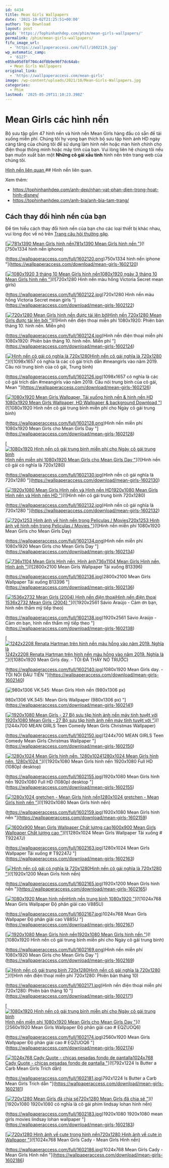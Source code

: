 ```yaml
---
id: 6434
title: Mean Girls Wallpapers
date: '2021-10-02T21:25:51+00:00'
author: Top Download
layout: post
guid: 'https://Tophinhanhdep.com/phim/mean-girls-wallpapers/'
permalink: /phim/mean-girls-wallpapers/
fifu_image_url:
  - 'https://wallpaperaccess.com/full/1602119.jpg'
wp_automatic_camp:
  - '6127'
e85ba95df8f704c4df8b9e96f7dc64ab:
  - Mean Girls Wallpapers
original_link:
  - 'https://wallpaperaccess.com/mean-girls'
image: /wp-content/uploads/2021/10/Mean-Girls-Wallpapers.jpg
categories:
  - Phim
lastmod: '2025-05-29T11:10:23.398Z'
---
```

# Mean Girls các hình nền

Bộ sưu tập gồm 47 hình nền và hình nền Mean Girls hàng đầu có sẵn để tải xuống miễn phí. Chúng tôi hy vọng bạn thích bộ sưu tập hình ảnh HD ngày càng tăng của chúng tôi để sử dụng làm hình nền hoặc màn hình chính cho điện thoại thông minh hoặc máy tính của bạn. Vui lòng liên hệ chúng tôi nếu bạn muốn xuất bản một **Những cô gái xấu tính** hình nền trên trang web của chúng tôi.

[Hình nền liên quan ](#related) ## Hình nền liên quan.

   
 Xem thêm:

   
- <https://tophinhanhdep.com/anh-dep/nhan-vat-phan-dien-trong-hoat-hinh-disney/>
- <https://tophinhanhdep.com/anh-bia/anh-bia-tam-trang/>

## Cách thay đổi hình nền của bạn

Để tìm hiểu cách thay đổi hình nền của bạn cho các loại thiết bị khác nhau, vui lòng đọc về nó trên [Trang câu hỏi thường gặp](https://tophinhanhdep.com/faq/).

  
[[![781x1390 Mean Girls hình nền](https://wallpaperaccess.com/full/1602119.jpg)781x1390 Mean Girls hình nền "](https://wallpaperaccess.com/download/mean-girls-1602119)](![750x1334 hình nền iphone)

(https://wallpaperaccess.com/full/1602120.png)750x1334 hình nền iphone "](https://wallpaperaccess.com/download/mean-girls-1602120)

[[![1080x1920 3 tháng 10 Mean Girls hình nền](https://wallpaperaccess.com/full/1602121.png)1080x1920 ngày 3 tháng 10 Mean Girls hình nền "](https://wallpaperaccess.com/download/mean-girls-1602121)](![720x1280 Hình nền màu hồng Victoria Secret mean girls)

(https://wallpaperaccess.com/full/1602122.jpg)720x1280 Hình nền màu hồng Victoria Secret mean girls "](https://wallpaperaccess.com/download/mean-girls-1602122)

[[![720x1280 Mean Girls hình nền được tải lên bởi](https://wallpaperaccess.com/full/1374488.jpg)Hình nền 720x1280 Mean Girls được tải lên bởi "](https://wallpaperaccess.com/download/mean-girls-1374488)](![Hình nền điện thoại miễn phí 1080x1920: Phiên bản tháng 10.  hình nền.  Miễn phí)

(https://wallpaperaccess.com/full/1602124.jpg)Hình nền điện thoại miễn phí 1080x1920: Phiên bản tháng 10. hình nền. Miễn phí "](https://wallpaperaccess.com/download/mean-girls-1602124)

[[![Hình nền cô gái có nghĩa là 720x1280](https://wallpaperaccess.com/full/1602125.jpg)Hình nền cô gái nghĩa là 720x1280 "](https://wallpaperaccess.com/download/mean-girls-1602125)](![1098x1657 có nghĩa là các cô gái trích dẫn #meangirls vào năm 2019. Câu nói trung bình của cô gái, Trung bình)

(https://wallpaperaccess.com/full/1602126.jpg)1098x1657 có nghĩa là các cô gái trích dẫn #meangirls vào năm 2019. Câu nói trung bình của cô gái, Mean "](https://wallpaperaccess.com/download/mean-girls-1602126)

[[![1080x1920 Mean Girls Wallpaper, Tải xuống hình nền & hình nền HD](https://wallpaperaccess.com/full/1602127.jpg)1080x1920 Mean Girls Wallpaper, HD Wallpaper &amp; background Download "](https://wallpaperaccess.com/download/mean-girls-1602127)](![1080x1920 Hình nền cô gái trung bình miễn phí cho Ngày cô gái trung bình)

(https://wallpaperaccess.com/full/1602128.png)Hình nền miễn phí 1080x1920 Mean Girls cho Mean Girls Day "](https://wallpaperaccess.com/download/mean-girls-1602128)

[[![1080x1920 Hình nền cô gái trung bình miễn phí cho Ngày cô gái trung bình](https://wallpaperaccess.com/full/1602129.jpg)Hình nền miễn phí 1080x1920 Mean Girls cho Mean Girls Day "](https://wallpaperaccess.com/download/mean-girls-1602129)](![Hình nền cô gái có nghĩa là 720x1280)

(https://wallpaperaccess.com/full/1602130.jpg)Hình nền cô gái nghĩa là 720x1280 "](https://wallpaperaccess.com/download/mean-girls-1602130)

[[![1920x1080 Mean Girls Hình nền và Hình nền HD](https://wallpaperaccess.com/full/1602131.jpg)1920x1080 Mean Girls Hình nền và Hình nền HD "](https://wallpaperaccess.com/download/mean-girls-1602131)](![Hình nền cô gái trung bình 720x1280)

(https://wallpaperaccess.com/full/1602132.jpg)Hình nền cô gái nghĩa là 720x1280 "](https://wallpaperaccess.com/download/mean-girls-1602132)

[[![720x1253 Hình ảnh về hình nền trong Peliculas / Movies](https://wallpaperaccess.com/full/1602133.jpg)720x1253 Hình ảnh về hình nền trong Peliculas / Movies "](https://wallpaperaccess.com/download/mean-girls-1602133)](![Hình nền miễn phí 1080x1920 Mean Girls cho Mean Girls Day)

(https://wallpaperaccess.com/full/1602134.png)Hình nền miễn phí 1080x1920 Mean Girls cho Mean Girls Day "](https://wallpaperaccess.com/download/mean-girls-1602134)

[[![736x1104 Mean Girls Hình nền, Hình ảnh](https://wallpaperaccess.com/full/1602135.jpg)736x1104 Mean Girls Hình nền, Hình ảnh "](https://wallpaperaccess.com/download/mean-girls-1602135)](![2800x2100 Mean Girls Wallpaper Tải xuống B13396)

(https://wallpaperaccess.com/full/1602136.jpg)2800x2100 Mean Girls Wallpaper Tải xuống B13396 "](https://wallpaperaccess.com/download/mean-girls-1602136)

[[![1536x2732 Mean Girls (2004) Hình nền điện thoại](https://wallpaperaccess.com/full/1602137.jpg)Hình nền điện thoại 1536x2732 Mean Girls (2004) "](https://wallpaperaccess.com/download/mean-girls-1602137)](![1920x2561 Sávio Araújo - Cảm ơn bạn, hình nền thẩm mỹ tiếp theo)

(https://wallpaperaccess.com/full/1602138.jpg)1920x2561 Sávio Araújo - Cảm ơn bạn, hình nền thẩm mỹ tiếp theo "](https://wallpaperaccess.com/download/mean-girls-1602138)

[[![1242x2208 Renata Hartman trên hình nền màu hồng vào năm 2019. Nghĩa là](https://wallpaperaccess.com/full/1602139.png) 1242x2208 Renata Hartman trên hình nền màu hồng vào năm 2019. Nghĩa là "](https://wallpaperaccess.com/download/mean-girls-1602139)](![1080x1920 Mean Girls day.  - TÔI ĐÃ THẤY NÓ TRƯỚC)

(https://wallpaperaccess.com/full/1602140.jpg)1080x1920 Mean Girls day. - TÔI NÓI ĐẦU TIÊN "](https://wallpaperaccess.com/download/mean-girls-1602140)

[![980x1306 VK.545: Mean Girls Hình nền (980x1306 px)](https://wallpaperaccess.com/full/1602141.jpg)

980x1306 VK.545: Mean Girls Wallpaper (980x1306 px) "](https://wallpaperaccess.com/download/mean-girls-1602141)

[[![1920x1080 Mean Girls - 27 Bộ sưu tập hình ảnh nền máy tính tuyệt vời](https://wallpaperaccess.com/full/1602142.jpg)1920x1080 Mean Girls - 27 Bộ sưu tập hình ảnh nền máy tính tuyệt vời "](https://wallpaperaccess.com/download/mean-girls-1602142)](![1244x700 MEAN GIRLS Teen Comedy Mean Girls Christmas Wallpaper)

(https://wallpaperaccess.com/full/1602150.jpg)1244x700 MEAN GIRLS Teen Comedy Mean Girls Christmas Wallpaper "](https://wallpaperaccess.com/download/mean-girls-1602150)

[[![1280x1024 Mean Girls hình nền.  1280x1024](https://wallpaperaccess.com/full/1602152.jpg)1280x1024 Mean Girls hình nền. 1280x1024 "](https://wallpaperaccess.com/download/mean-girls-1602152)](![1920x1080 Mean Girls hình nền 1920x1080 Full HD (1080p) desktop)

(https://wallpaperaccess.com/full/1602155.jpg)1920x1080 Mean Girls hình nền 1920x1080 Full HD (1080p) desktop "](https://wallpaperaccess.com/download/mean-girls-1602155)

[[![1280x1024 gretchen - Mean Girls hình nền](https://wallpaperaccess.com/full/1602158.jpg)1280x1024 gretchen - Mean Girls hình nền "](https://wallpaperaccess.com/download/mean-girls-1602158)](![1920x1080 Mean Girls hình nền)

(https://wallpaperaccess.com/full/1602159.jpg)1920x1080 Mean Girls hình nền "](https://wallpaperaccess.com/download/mean-girls-1602159)

[[![1600x900 Mean Girls Wallpaper Chất lượng cao](https://wallpaperaccess.com/full/1602162.jpg)1600x900 Mean Girls Wallpaper Chất lượng cao "](https://wallpaperaccess.com/download/mean-girls-1602162)](![1280x1024 Mean Girls Wallpaper Tải xuống # T92247J)

(https://wallpaperaccess.com/full/1602163.jpg)1280x1024 Mean Girls Wallpaper Tải xuống # T92247J "](https://wallpaperaccess.com/download/mean-girls-1602163)

[[![Hình nền cô gái có nghĩa là 720x1280](https://wallpaperaccess.com/full/1374523.png)Hình nền cô gái nghĩa là 720x1280 "](https://wallpaperaccess.com/download/mean-girls-1374523)](![1920x1200 Mean Girls hình nền)

(https://wallpaperaccess.com/full/1602165.jpg)1920x1200 Mean Girls hình nền "](https://wallpaperaccess.com/download/mean-girls-1602165)

[[![1080x1920 Mean hình nền](https://wallpaperaccess.com/full/1602166.png)Hình nền trung bình 1080x1920 "](https://wallpaperaccess.com/download/mean-girls-1602166)](![1024x768 Mean Girls Wallpaper Độ phân giải cao V885U)

(https://wallpaperaccess.com/full/1602167.jpg)1024x768 Mean Girls Wallpaper Độ phân giải cao V885U "](https://wallpaperaccess.com/download/mean-girls-1602167)

[[![1920x1080 Mean Girls hình nền](https://wallpaperaccess.com/full/1602168.jpg)1920x1080 Mean Girls hình nền "](https://wallpaperaccess.com/download/mean-girls-1602168)](![1080x1920 Hình nền cô gái trung bình miễn phí cho Ngày cô gái trung bình)

(https://wallpaperaccess.com/full/1602169.png)Hình nền miễn phí 1080x1920 Mean Girls cho Mean Girls Day "](https://wallpaperaccess.com/download/mean-girls-1602169)

[[![Hình nền cô gái trung bình 720x1280](https://wallpaperaccess.com/full/1374481.jpg)Hình nền cô gái nghĩa là 720x1280 "](https://wallpaperaccess.com/download/mean-girls-1374481)](![Hình nền điện thoại miễn phí 720x1280: Phiên bản tháng 10)

(https://wallpaperaccess.com/full/1602171.jpg)Hình nền điện thoại miễn phí 720x1280: Phiên bản tháng 10 "](https://wallpaperaccess.com/download/mean-girls-1602171)

[[![1080x1920 Hình nền cô gái trung bình miễn phí cho Ngày cô gái trung bình](https://wallpaperaccess.com/full/1602172.png)Hình nền miễn phí 1080x1920 Mean Girls cho Mean Girls Day "](https://wallpaperaccess.com/download/mean-girls-1602172)](![2560x1920 Mean Girls Wallpaper Độ phân giải cao # EQZUOQ6)

(https://wallpaperaccess.com/full/1602174.jpg)2560x1920 Mean Girls Wallpaper Độ phân giải cao # EQZUOQ6 "](https://wallpaperaccess.com/download/mean-girls-1602174)

[[![1024x768 Cady Quote - chicas pesadas fondo de pantalla](https://wallpaperaccess.com/full/1602179.jpg)1024x768 Cady Quote - chicas pesadas fondo de pantalla "](https://wallpaperaccess.com/download/mean-girls-1602179)](![792x1224 Is Butter a Carb Mean Girls Trích dẫn)

(https://wallpaperaccess.com/full/1602181.jpg)792x1224 Is Butter a Carb Mean Girls Trích dẫn "](https://wallpaperaccess.com/download/mean-girls-1602181)

[[![720x1280 Mean Girls đã chia sẻ](https://wallpaperaccess.com/full/1602182.jpg)720x1280 Mean Girls đã chia sẻ "](https://wallpaperaccess.com/download/mean-girls-1602182)](![1920x1080 1920x1080 có nghĩa là cô gái phim lindsay lohan hình nền)

(https://wallpaperaccess.com/full/1602183.jpg)1920x1080 1920x1080 mean girls movies lindsay lohan wallpaper "](https://wallpaperaccess.com/download/mean-girls-1602183)

[[![720x1280 Hình ảnh về cute trong hình nền](https://wallpaperaccess.com/full/1602185.jpg)720x1280 Hình ảnh về cute in Wallpaper "](https://wallpaperaccess.com/download/mean-girls-1602185)](![1024x768 Mean Girls Cady - Mean Girls Hình nền)

(https://wallpaperaccess.com/full/1602186.jpg)1024x768 Mean Girls Cady - Mean Girls Hình nền "](https://wallpaperaccess.com/download/mean-girls-1602186)
